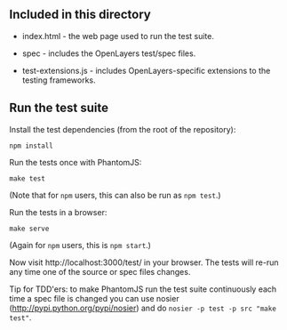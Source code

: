 ## Included in this directory

- index.html - the web page used to run the test suite.

- spec - includes the OpenLayers test/spec files.

- test-extensions.js - includes OpenLayers-specific extensions to the
  testing frameworks.


## Run the test suite

Install the test dependencies (from the root of the repository):

    npm install

Run the tests once with PhantomJS:

    make test

(Note that for `npm` users, this can also be run as `npm test`.)

Run the tests in a browser:

    make serve

(Again for `npm` users, this is `npm start`.)

Now visit http://localhost:3000/test/ in your browser.  The tests will re-run
any time one of the source or spec files changes.

Tip for TDD'ers: to make PhantomJS run the test suite continuously each time
a spec file is changed you can use nosier (http://pypi.python.org/pypi/nosier)
and do `nosier -p test -p src "make test"`.
